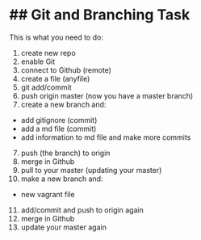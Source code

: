 # ## Git and Branching Task

This is what you need to do:

1) create  new repo
2) enable Git
3) connect to Github (remote)
4) create a file (anyfile)
4) git add/commit
5) push origin master (now you have a master branch)
6) create a new branch and:
  - add gitignore (commit)
  - add a md file (commit)
  - add information to md file and make more commits
7) push (the branch) to origin
8) merge in Github
9) pull to your master (updating your master)
10) make a new branch and:
  - new vagrant file
11) add/commit and push to origin again
12) merge in Github
13) update your master again
